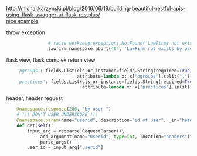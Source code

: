 http://michal.karzynski.pl/blog/2016/06/19/building-beautiful-restful-apis-using-flask-swagger-ui-flask-restplus/  
[nice example](https://github.com/postrational/rest_api_demo)

throw exception
```python
                # raise werkzeug.exceptions.NotFound('LawFirms not exists by id')
                lawfirm_namespace.abort(404, 'LawFirm not exists by provided id')
```

flask view, flask complex return view
```python
    'pgroups': fields.List(cls_or_instance=fields.String(required=True, description='id of groups'),
                           attribute=lambda x: x["pgroups"].split(",")),
    'practices': fields.List(cls_or_instance=fields.String(required=True, description='practices'),
                             attribute=lambda x: x["practices"].split(","))
```

header, header request
```python
    @namespace.response(200, "by user ")
    # !!! DON'T USER UNDERSCORE !!!
    @namespace.param(name="userid", description="id of user", _in="header")
    def get(self):
        input_arg = reqparse.RequestParser()\
            .add_argument(name="userid", type=int, location="headers")\
            .parse_args()
        user_id = input_arg["userid"]

```
